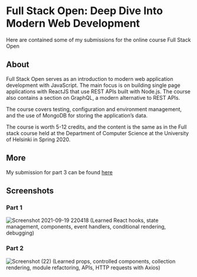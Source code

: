 # Full Stack Open: Deep Dive Into Modern Web Development
Here are contained some of my submissions for the online course Full Stack Open

## About
Full Stack Open serves as an introduction to modern web application development with JavaScript. The main focus is on building single page applications with ReactJS that use REST APIs built with Node.js. The course also contains a section on GraphQL, a modern alternative to REST APIs.

The course covers testing, configuration and environment management, and the use of MongoDB for storing the application’s data.

The course is worth 5-12 credits, and the content is the same as in the Full stack course held at the Department of Computer Science at the University of Helsinki in Spring 2020.

## More
My submission for part 3 can be found [here](https://github.com/freeman-jiang/FSO-part-3)

## Screenshots
### Part 1
![Screenshot 2021-09-19 220418](https://user-images.githubusercontent.com/56516912/133952402-4c884a09-53cb-429d-a77e-2578cdffb0fa.png)
(Learned React hooks, state management, components, event handlers, conditional rendering, debugging)

### Part 2
![Screenshot (22)](https://user-images.githubusercontent.com/56516912/133952694-e9a59312-92ea-4216-a4ff-678aa4ec559a.png)
(Learned props, controlled components, collection rendering, module refactoring, APIs, HTTP requests with Axios)
